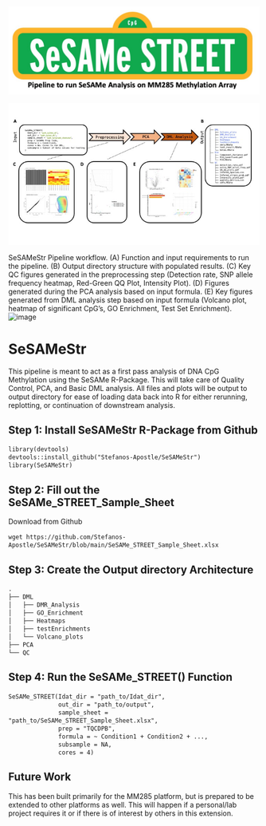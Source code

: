 
![SeSAMeStr_logo](www/SeSAMeStr_logo.jpg)

![Fig1](www/figure1.jpg)

SeSAMeStr Pipeline workflow. (A) Function and input requirements to run the pipeline. (B) Output directory structure with populated results. (C) Key QC figures generated in the preprocessing step (Detection rate, SNP allele frequency heatmap, Red-Green QQ Plot, Intensity Plot). (D) Figures generated during the PCA analysis based on input formula. (E) Key figures generated from DML analysis step based on input formula (Volcano plot, heatmap of significant CpG’s, GO Enrichment, Test Set Enrichment). ![image](https://user-images.githubusercontent.com/54689462/194160417-759e8292-96c4-4e2a-bcd0-be133edd5258.png)


# SeSAMeStr

This pipeline is meant to act as a first pass analysis of DNA CpG Methylation using the SeSAMe R-Package.
This will take care of Quality Control, PCA, and Basic DML analysis. All files and plots will be output to 
output directory for ease of loading data back into R for either rerunning, replotting, or continuation of 
downstream analysis.

## Step 1: Install SeSAMeStr R-Package from Github

```
library(devtools)
devtools::install_github("Stefanos-Apostle/SeSAMeStr")
library(SeSAMeStr)
```

## Step 2: Fill out the SeSAMe_STREET_Sample_Sheet

Download from Github
```
wget https://github.com/Stefanos-Apostle/SeSAMeStr/blob/main/SeSAMe_STREET_Sample_Sheet.xlsx
```

## Step 3: Create the Output directory Architecture

```
.
├── DML
│   ├── DMR_Analysis
│   ├── GO_Enrichment
│   ├── Heatmaps
│   ├── testEnrichments
│   └── Volcano_plots
├── PCA
└── QC
```

## Step 4: Run the SeSAMe_STREET() Function

```
SeSAMe_STREET(Idat_dir = "path_to/Idat_dir",
              out_dir = "path_to/output",
              sample_sheet = "path_to/SeSAMe_STREET_Sample_Sheet.xlsx",
              prep = "TQCDPB",
              formula = ~ Condition1 + Condition2 + ...,
              subsample = NA,
              cores = 4)
```

## Future Work

This has been built primarily for the MM285 platform, but is prepared to be extended to other platforms as well. This will happen if a personal/lab project requires it or if there is of interest by others in this extension.
